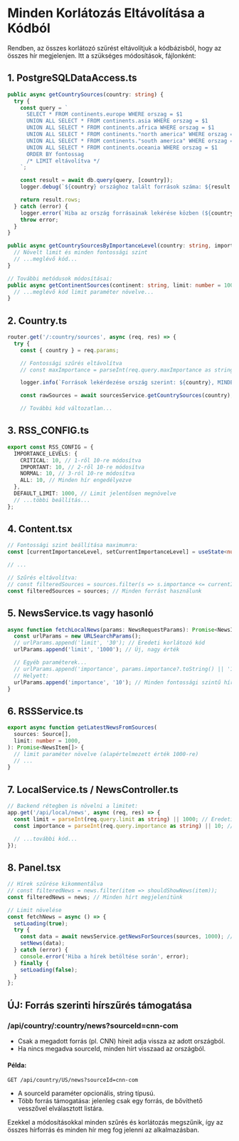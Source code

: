 # Minden Korlátozás Eltávolítása a Kódból

Rendben, az összes korlátozó szűrést eltávolítjuk a kódbázisból, hogy az összes hír megjelenjen. Itt a szükséges módosítások, fájlonként:

## 1. PostgreSQLDataAccess.ts

```typescript
public async getCountrySources(country: string) {
  try {
    const query = `
      SELECT * FROM continents.europe WHERE orszag = $1
      UNION ALL SELECT * FROM continents.asia WHERE orszag = $1
      UNION ALL SELECT * FROM continents.africa WHERE orszag = $1
      UNION ALL SELECT * FROM continents."north america" WHERE orszag = $1
      UNION ALL SELECT * FROM continents."south america" WHERE orszag = $1
      UNION ALL SELECT * FROM continents.oceania WHERE orszag = $1
      ORDER BY fontossag
      /* LIMIT eltávolítva */
    `;

    const result = await db.query(query, [country]);
    logger.debug(`${country} országhoz talált források száma: ${result.rows.length}`);

    return result.rows;
  } catch (error) {
    logger.error(`Hiba az ország forrásainak lekérése közben (${country}):`, error);
    throw error;
  }
}

public async getCountrySourcesByImportanceLevel(country: string, importanceLevel: number = 10, limit: number = 1000, offset: number = 0) {
  // Növelt limit és minden fontossági szint
  // ...meglévő kód...
}

// További metódusok módosításai:
public async getContinentSources(continent: string, limit: number = 1000) {
  // ...meglévő kód limit paraméter növelve...
}
```

## 2. Country.ts

```typescript
router.get('/:country/sources', async (req, res) => {
  try {
    const { country } = req.params;

    // Fontossági szűrés eltávolítva
    // const maxImportance = parseInt(req.query.maxImportance as string) || 10;

    logger.info(`Források lekérdezése ország szerint: ${country}, MINDEN forrás`);

    const rawSources = await sourcesService.getCountrySources(country);

    // További kód változatlan...
```

## 3. RSS_CONFIG.ts

```typescript
export const RSS_CONFIG = {
  IMPORTANCE_LEVELS: {
    CRITICAL: 10, // 1-ről 10-re módosítva
    IMPORTANT: 10, // 2-ről 10-re módosítva
    NORMAL: 10, // 3-ról 10-re módosítva
    ALL: 10, // Minden hír engedélyezve
  },
  DEFAULT_LIMIT: 1000, // Limit jelentősen megnövelve
  // ...többi beállítás...
};
```

## 4. Content.tsx

```typescript
// Fontossági szint beállítása maximumra:
const [currentImportanceLevel, setCurrentImportanceLevel] = useState<number>(10);

// ...

// Szűrés eltávolítva:
// const filteredSources = sources.filter(s => s.importance <= currentImportanceLevel);
const filteredSources = sources; // Minden forrást használunk
```

## 5. NewsService.ts vagy hasonló

```typescript
async function fetchLocalNews(params: NewsRequestParams): Promise<NewsItem[]> {
  const urlParams = new URLSearchParams();
  // urlParams.append('limit', '30'); // Eredeti korlátozó kód
  urlParams.append('limit', '1000'); // Új, nagy érték

  // Egyéb paraméterek...
  // urlParams.append('importance', params.importance?.toString() || '1');
  // Helyett:
  urlParams.append('importance', '10'); // Minden fontossági szintű hír
}
```

## 6. RSSService.ts

```typescript
export async function getLatestNewsFromSources(
  sources: Source[],
  limit: number = 1000,
): Promise<NewsItem[]> {
  // limit paraméter növelve (alapértelmezett érték 1000-re)
  // ...
}
```

## 7. LocalService.ts / NewsController.ts

```typescript
// Backend rétegben is növelni a limitet:
app.get('/api/local/news', async (req, res) => {
  const limit = parseInt(req.query.limit as string) || 1000; // Eredeti: 30
  const importance = parseInt(req.query.importance as string) || 10; // Eredeti: 1

  // ...további kód...
});
```

## 8. Panel.tsx

```typescript
// Hírek szűrése kikommentálva
// const filteredNews = news.filter(item => shouldShowNews(item));
const filteredNews = news; // Minden hírt megjelenítünk

// Limit növelése
const fetchNews = async () => {
  setLoading(true);
  try {
    const data = await newsService.getNewsForSources(sources, 1000); // Limit növelve
    setNews(data);
  } catch (error) {
    console.error('Hiba a hírek betöltése során', error);
  } finally {
    setLoading(false);
  }
};
```

## ÚJ: Forrás szerinti hírszűrés támogatása

### /api/country/:country/news?sourceId=cnn-com
- Csak a megadott forrás (pl. CNN) híreit adja vissza az adott országból.
- Ha nincs megadva sourceId, minden hírt visszaad az országból.

#### Példa:
```
GET /api/country/US/news?sourceId=cnn-com
```

- A sourceId paraméter opcionális, string típusú.
- Több forrás támogatása: jelenleg csak egy forrás, de bővíthető vesszővel elválasztott listára.

Ezekkel a módosításokkal minden szűrés és korlátozás megszűnik, így az összes hírforrás és minden hír meg fog jelenni az alkalmazásban.

